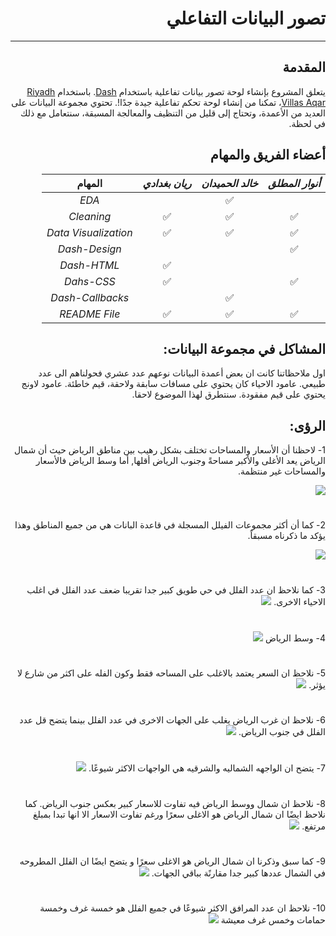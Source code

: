 <div dir="rtl">

# تصور البيانات التفاعلي
---

## المقدمة

يتعلق المشروع بإنشاء لوحة تصور بيانات تفاعلية باستخدام [Dash](https://plotly.com/dash/). باستخدام [Riyadh Villas Aqar](https://www.kaggle.com/datasets/reemamuhammed/riyadh-villas-aqar)، تمكنا من إنشاء لوحة تحكم تفاعلية جيدة جدًا!.
تحتوي مجموعة البيانات على العديد من الأعمدة، وتحتاج إلى قليل من التنظيف والمعالجة المسبقة، سنتعامل مع ذلك في لحظة.

## أعضاء الفريق والمهام

|  *أنوار المطلق* | *خالد الحميدان* |  *ريان بغدادي*  | المهام
|:----------------:|:----------------:|:----------------:|:-------:|
|                  |:white_check_mark:|                  | *EDA* |
|:white_check_mark:|:white_check_mark:|:white_check_mark:| *Cleaning* |
|:white_check_mark:|:white_check_mark:|:white_check_mark:| *Data Visualization* |
|:white_check_mark:|                  |                  | *Dash-Design* |
|                  |                  |:white_check_mark:| *Dash-HTML* |
|:white_check_mark:|                  |:white_check_mark:| *Dahs-CSS* |
|                  |:white_check_mark:|                  | *Dash-Callbacks* |
|:white_check_mark:|:white_check_mark:|:white_check_mark:| *README File* |



## المشاكل في مجموعة البيانات:
اول ملاحظاتنا كانت ان بعض أعمدة البيانات نوعهم عدد عشري فحولناهم الى عدد طبيعي. عامود الاحياء كان يحتوي على مسافات سابقة ولاحقة، قيم خاطئة. عامود لاونج يحتوي على قيم مفقودة. سنتطرق لهذا الموضوع لاحقا.


## الرؤى:
1- لاحظنا أن الأسعار والمساحات تختلف بشكل رهيب بين مناطق الرياض 
حيث أن شمال الرياض يعد الأغلى والأكبر مساحةً وجنوب الرياض أقلها, أما وسط الرياض فالأسعار والمساحات غير منتظمة.

<img src='pic/1.png'>
<H1></H1>

2- كما أن أكثر مجموعات الفيلل المسجلة في قاعدة البانات هي من جميع المناطق وهذا يؤكد ما ذكرناه مسبقاً.

<img src='pic/2.png'>
<H1></H1>
3- كما نلاحظ ان عدد الفلل في حي طويق كبير جدا تقريبا ضعف عدد الفلل في اغلب الاحياء الاخرى. 

<img src='pic/3.png'>
<H1></H1>
4- وسط الرياض  

<img src='pic/4.png'>
<H1></H1>
5- نلاحظ ان السعر يعتمد بالاغلب على المساحه فقط وكون الفله على اكثر من شارع لا يؤثر. 

<img src='pic/5.png'>
<H1></H1>
6- نلاحظ ان غرب الرياض يغلب على الجهات الاخرى في عدد الفلل بينما يتضح قل عدد الفلل في جنوب الرياض.

<img src='pic/6.png'>
<H1></H1>
7- يتضح ان الواجهه الشماليه والشرقيه هي الواجهات الاكثر شيوعًا.

<img src='pic/7.png'>
<H1></H1>
8- نلاحظ ان شمال ووسط الرياض فيه تفاوت للاسعار كبير بعكس جنوب الرياض.
كما نلاحظ ايضًا ان شمال الرياض هو الاغلى سعرًا ورغم تفاوت الاسعار الا انها تبدا بمبلغ مرتفع.

<img src='pic/8.png'>
<H1></H1>
9- كما سبق وذكرنا ان شمال الرياض هو الاغلى سعرًا و يتضح ايضًا ان الفلل المطروحه في الشمال عددها كبير جدا مقارنًة بباقي الجهات.

<img src='pic/9.png'>
<H1></H1>
10- نلاحظ ان عدد المرافق الاكثر شيوعًا في جميع الفلل هو خمسة غرف وخمسة حمامات وخمس غرف معيشة

<img src='pic/10.png'>
<H1></H1>

</div>